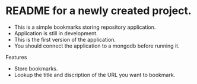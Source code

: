 # README for a newly created project.



  * This is a simple bookmarks storing repository application.
  * Application is still in development.
  * This is the first version of the application.
  * You should connect the application to a mongodb before running it.
  
Features
  * Store bookmarks.
  * Lookup the title and discription of the URL you want to bookmark.
